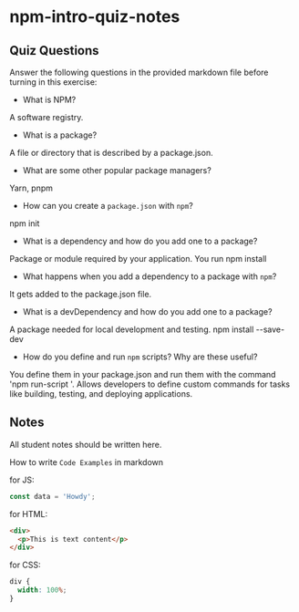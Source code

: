 # npm-intro-quiz-notes

## Quiz Questions

Answer the following questions in the provided markdown file before turning in this exercise:

- What is NPM?

A software registry.

- What is a package?

A file or directory that is described by a package.json.

- What are some other popular package managers?

Yarn, pnpm

- How can you create a `package.json` with `npm`?

npm init

- What is a dependency and how do you add one to a package?

Package or module required by your application. You run npm install <package>

- What happens when you add a dependency to a package with `npm`?

It gets added to the package.json file.

- What is a devDependency and how do you add one to a package?

A package needed for local development and testing. npm install <package-name> --save-dev

- How do you define and run `npm` scripts? Why are these useful?

You define them in your package.json and run them with the command 'npm run-script <command>'. Allows developers to define custom commands for tasks like building, testing, and deploying applications.

## Notes

All student notes should be written here.

How to write `Code Examples` in markdown

for JS:

```javascript
const data = 'Howdy';
```

for HTML:

```html
<div>
  <p>This is text content</p>
</div>
```

for CSS:

```css
div {
  width: 100%;
}
```
